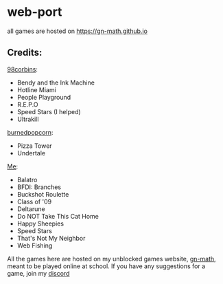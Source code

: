# web-port
all games are hosted on https://gn-math.github.io

## Credits:
[98corbins](https://98cornbin.netlify.app): 
- Bendy and the Ink Machine
- Hotline Miami
- People Playground
- R.E.P.O
- Speed Stars (I helped)
- Ultrakill

[burnedpopcorn](https://github.com/burnedpopcorn):
- Pizza Tower
- Undertale

[Me](https://github.com/genizy): 
- Balatro
- BFDI: Branches
- Buckshot Roulette
- Class of '09
- Deltarune
- Do NOT Take This Cat Home
- Happy Sheepies
- Speed Stars
- That's Not My Neighbor
- Web Fishing

All the games here are hosted on my unblocked games website, [gn-math](https://gn-math.github.io), meant to be played online at school. If you have any suggestions for a game, join my [discord](https://discord.gg/D4c9VFYWyU)
